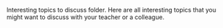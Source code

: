 Interesting topics to discuss folder. Here are all interesting topics that you might want to discuss with your teacher or a colleague.
